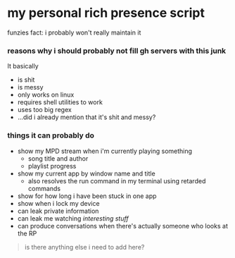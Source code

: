 # my personal rich presence script

funzies fact: i probably won't really maintain it

### reasons why i should probably not fill gh servers with this junk

It basically

* is shit
* is messy
* only works on linux
* requires shell utilities to work
* uses too big regex
* ...did i already mention that it's shit and messy?

### things it can probably do

* show my MPD stream when i'm currently playing something
    - song title and author
    - playlist progress
* show my current app by window name and title
    - also resolves the run command in my terminal using retarded commands
* show for how long i have been stuck in one app
* show when i lock my device
* can leak private information
* can leak me watching *interesting stuff*
* can produce conversations when there's actually someone who looks at the RP

> is there anything else i need to add here?
